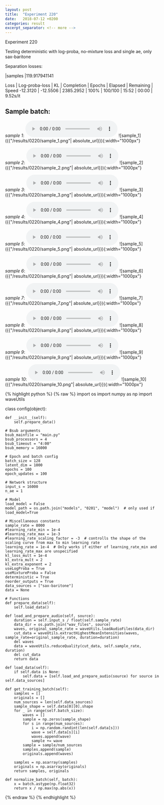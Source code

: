 ```yaml
---
layout: post
title:  "Experiment 220"
date:   2018-07-12 +0200
categories: result
excerpt_separator: <!-- more -->
---
```

Experiment 220

Testing deterministic with log-proba, no-mixture loss and single ae, only sax-baritone

Separation losses:

|samples
|119.917941141

Loss | Log-proba-loss | KL | Completion | Epochs | Elapsed | Remaining | Speed
-12.3120 | -12.5506 | 2385.2952 | 100% | 100/100 | 15:52 | 00:00 | 9.52s/it<!-- more -->

## **Sample batch**:
_sample 1_:
<audio src="/ResultsOverview/results/0220/sample_1.wav" controls preload></audio>
![sample_1]({{"/results/0220/sample_1.png"| absolute_url}}){:width="1000px"}

_sample 2_:
<audio src="/ResultsOverview/results/0220/sample_2.wav" controls preload></audio>
![sample_2]({{"/results/0220/sample_2.png"| absolute_url}}){:width="1000px"}

_sample 3_:
<audio src="/ResultsOverview/results/0220/sample_3.wav" controls preload></audio>
![sample_3]({{"/results/0220/sample_3.png"| absolute_url}}){:width="1000px"}

_sample 4_:
<audio src="/ResultsOverview/results/0220/sample_4.wav" controls preload></audio>
![sample_4]({{"/results/0220/sample_4.png"| absolute_url}}){:width="1000px"}

_sample 5_:
<audio src="/ResultsOverview/results/0220/sample_5.wav" controls preload></audio>
![sample_5]({{"/results/0220/sample_5.png"| absolute_url}}){:width="1000px"}

_sample 6_:
<audio src="/ResultsOverview/results/0220/sample_6.wav" controls preload></audio>
![sample_6]({{"/results/0220/sample_6.png"| absolute_url}}){:width="1000px"}

_sample 7_:
<audio src="/ResultsOverview/results/0220/sample_7.wav" controls preload></audio>
![sample_7]({{"/results/0220/sample_7.png"| absolute_url}}){:width="1000px"}

_sample 8_:
<audio src="/ResultsOverview/results/0220/sample_8.wav" controls preload></audio>
![sample_8]({{"/results/0220/sample_8.png"| absolute_url}}){:width="1000px"}

_sample 9_:
<audio src="/ResultsOverview/results/0220/sample_9.wav" controls preload></audio>
![sample_9]({{"/results/0220/sample_9.png"| absolute_url}}){:width="1000px"}

_sample 10_:
<audio src="/ResultsOverview/results/0220/sample_10.wav" controls preload></audio>
![sample_10]({{"/results/0220/sample_10.png"| absolute_url}}){:width="1000px"}


{% highlight python %}
{% raw %}
import os
import numpy as np
import waveUtils


class config(object):

	def __init__(self):
		self.prepare_data()

	# Bsub arguments
	bsub_mainfile = "main.py"
	bsub_processors = 4
	bsub_timeout = "4:00"
	bsub_memory = 16000

	# Epoch and batch config
	batch_size = 128
	latent_dim = 1000
	epochs = 100
	epoch_updates = 100

	# Network structure
	input_s = 16000
	n_ae = 1

	# Model
	load_model = False
	model_path = os.path.join("models", "0201", "model")  # only used if load_model=True

	# Miscellaneous constants
	sample_rate = 8000
	#learning_rate_min = 1e-4
	#learning_rate_max = 1e-3
	#learning_rate_scaling_factor = -3  # controlls the shape of the scaling curve from max to min learning rate
	learning_rate = 1e-4  # Only works if either of learning_rate_min and learning_rate_max are unspecified
	kl_loss_mult = 1e-4
	kl_extra_mult = 2
	kl_extra_exponent = 2
	useLogProba = True
	useMixtureProba = False
	deterministic = True
	reorder_outputs = True
	data_sources = ["sax-baritone"]
	data = None

	# Functions
	def prepare_data(self):
		self.load_data()

	def load_and_prepare_audio(self, source):
		duration = self.input_s / float(self.sample_rate)
		data_dir = os.path.join("wav_files", source)
		waves, original_sample_rate = waveUtils.loadAudioFiles(data_dir)
		cut_data = waveUtils.extractHighestMeanIntensities(waves, sample_rate=original_sample_rate, duration=duration)
		del waves
		data = waveUtils.reduceQuality(cut_data, self.sample_rate, duration)
		del cut_data
		return data

	def load_data(self):
		if self.data is None:
			self.data = [self.load_and_prepare_audio(source) for source in self.data_sources]

	def get_training_batch(self):
		samples = []
		originals = []
		num_sources = len(self.data_sources)
		sample_shape = self.data[0][0].shape
		for _ in range(self.batch_size):
			waves = []
			sample = np.zeros(sample_shape)
			for s in range(num_sources):
				i = np.random.randint(len(self.data[s]))
				wave = self.data[s][i]
				waves.append(wave)
				sample += wave
			sample = sample/num_sources
			samples.append(sample)
			originals.append(waves)

		samples = np.asarray(samples)
		originals = np.asarray(originals)
		return samples, originals

	def normalize_batch(self, batch):
		x = batch.astype(np.float32)
		return x / np.max(np.abs(x))

{% endraw %}
{% endhighlight %}
